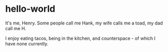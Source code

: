 # hello-world

It's me, Henry. Some people call me Hank, my wife calls me a toad, my dad call me H. 

I enjoy eating tacos, being in the kitchen, and counterspace - of which I have none currently. 
